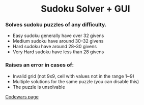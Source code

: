 <h1 align="center">Sudoku Solver + GUI</h1>
<h3>
    Solves sudoku puzzles of any difficulty.
</h3>
<ul>
    <li>Easy sudoku generally have over 32 givens</li>
    <li>Medium sudoku have around 30–32 givens</li>
    <li>Hard sudoku have around 28–30 givens</li>
    <li>Very Hard sudoku have less than 28 givens</li>
</ul>
<h3>
    Raises an error in cases of:
</h3>
<ul>
    <li>Invalid grid (not 9x9, cell with values not in the range 1~9)</li>
    <li>Multiple solutions for the same puzzle (you can disable this)</li>
    <li>The puzzle is unsolvable</li>
</ul>
<a href="https://www.codewars.com/kata/5588bd9f28dbb06f43000085">Codewars page</a>

